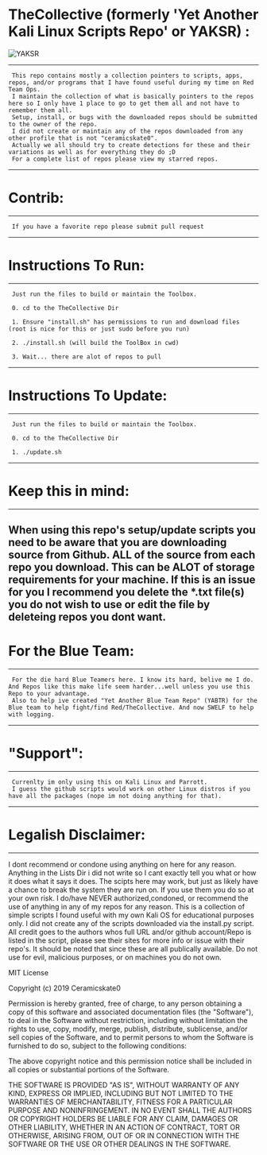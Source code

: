 # TheCollective (formerly 'Yet Another Kali Linux Scripts Repo' or YAKSR) :
![YAKSR](https://user-images.githubusercontent.com/6934294/46578116-da19ee80-c9bb-11e8-9978-69c6f2561ddc.jpg)

--------------------------------------------------------------------------------
     This repo contains mostly a collection pointers to scripts, apps, repos, and/or programs that I have found useful during my time on Red Team Ops. 
     I maintain the collection of what is basically pointers to the repos here so I only have 1 place to go to get them all and not have to remember them all. 
     Setup, install, or bugs with the downloaded repos should be submitted to the owner of the repo.
     I did not create or maintain any of the repos downloaded from any other profile that is not "ceramicskate0".
     Actually we all should try to create detections for these and their variations as well as for everything they do ;D
     For a complete list of repos please view my starred repos.
--------------------------------------------------------------------------------

# Contrib:

--------------------------------------------------------------------
     If you have a favorite repo please submit pull request
--------------------------------------------------------------------

# Instructions To Run:

--------------------------------------------------------------------
     Just run the files to build or maintain the Toolbox.

     0. cd to the TheCollective Dir
     
     1. Ensure "install.sh" has permissions to run and download files (root is nice for this or just sudo before you run)

     2. ./install.sh (will build the ToolBox in cwd)

     3. Wait... there are alot of repos to pull
--------------------------------------------------------------------

# Instructions To Update:

--------------------------------------------------------------------
     Just run the files to build or maintain the Toolbox.

     0. cd to the TheCollective Dir
     
     1. ./update.sh
--------------------------------------------------------------------

# Keep this in mind:

--------------------------------------------------------------------
When using this repo's setup/update scripts you need to be aware that you are downloading source from Github. ALL of the source from each repo you download. This can be ALOT of storage requirements for your machine. If this is an issue for you I recommend you delete the *.txt file(s) you do not wish to use or edit the file by deleteing repos you dont want.
--------------------------------------------------------------------

# For the Blue Team:

--------------------------------------------------------------------
     For the die hard Blue Teamers here. I know its hard, belive me I do. And Repos like this make life seem harder...well unless you use this Repo to your advantage.
     Also to help ive created "Yet Another Blue Team Repo" (YABTR) for the Blue team to help fight/find Red/TheCollective. And now SWELF to help with logging.
--------------------------------------------------------------------

# "Support":

--------------------------------------------------------------------
     Currenlty im only using this on Kali Linux and Parrott. 
     I guess the github scripts would work on other Linux distros if you have all the packages (nope im not doing anything for that).
--------------------------------------------------------------------

# Legalish Disclaimer:

--------------------------------------------------------------------
I dont recommend or condone using anything on here for any reason. Anything in the Lists Dir i did not write so I cant exactly tell you what or how it does what it says it does. The scipts here may work, but just as likely have a chance to break the system they are run on. If you use them you do so at your own risk. I do/have NEVER authorized,condoned, or recommend the use of anything in any of my repos for any reason. This is a collection of simple scripts I found useful with my own Kali OS for educational purposes only. I did not create any of the scripts downloaded via the install.py script. All credit goes to the authors whos full URL and/or github account/Repo is listed in the script, please see their sites for more info or issue with their repo's. It should be noted that since these are all publically available. Do not use for evil, malicious purposes, or on machines you do not own.

MIT License

Copyright (c) 2019 Ceramicskate0

Permission is hereby granted, free of charge, to any person obtaining a copy
of this software and associated documentation files (the "Software"), to deal
in the Software without restriction, including without limitation the rights
to use, copy, modify, merge, publish, distribute, sublicense, and/or sell
copies of the Software, and to permit persons to whom the Software is
furnished to do so, subject to the following conditions:

The above copyright notice and this permission notice shall be included in all
copies or substantial portions of the Software.

THE SOFTWARE IS PROVIDED "AS IS", WITHOUT WARRANTY OF ANY KIND, EXPRESS OR
IMPLIED, INCLUDING BUT NOT LIMITED TO THE WARRANTIES OF MERCHANTABILITY,
FITNESS FOR A PARTICULAR PURPOSE AND NONINFRINGEMENT. IN NO EVENT SHALL THE
AUTHORS OR COPYRIGHT HOLDERS BE LIABLE FOR ANY CLAIM, DAMAGES OR OTHER
LIABILITY, WHETHER IN AN ACTION OF CONTRACT, TORT OR OTHERWISE, ARISING FROM,
OUT OF OR IN CONNECTION WITH THE SOFTWARE OR THE USE OR OTHER DEALINGS IN THE
SOFTWARE.
